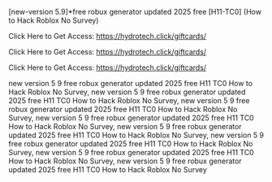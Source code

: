 [new-version 5.9]*free robux generator updated 2025 free [H11-TC0] (How to Hack Roblox No Survey)

Click Here to Get Access: https://hydrotech.click/giftcards/

Click Here to Get Access: https://hydrotech.click/giftcards/

Click Here to Get Access: https://hydrotech.click/giftcards/

 new version 5 9 free robux generator updated 2025 free H11 TC0 How to Hack Roblox No Survey, new version 5 9 free robux generator updated 2025 free H11 TC0 How to Hack Roblox No Survey, new version 5 9 free robux generator updated 2025 free H11 TC0 How to Hack Roblox No Survey, new version 5 9 free robux generator updated 2025 free H11 TC0 How to Hack Roblox No Survey, new version 5 9 free robux generator updated 2025 free H11 TC0 How to Hack Roblox No Survey, new version 5 9 free robux generator updated 2025 free H11 TC0 How to Hack Roblox No Survey, new version 5 9 free robux generator updated 2025 free H11 TC0 How to Hack Roblox No Survey, new version 5 9 free robux generator updated 2025 free H11 TC0 How to Hack Roblox No Survey

